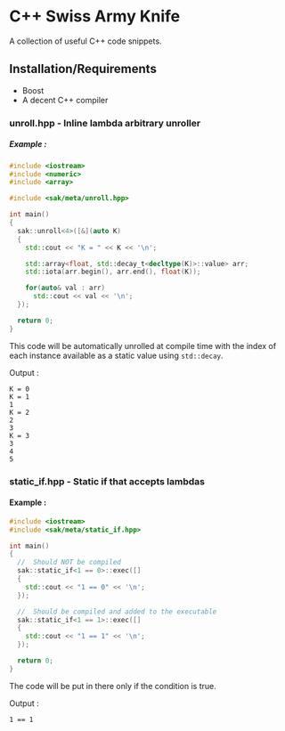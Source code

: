# C++ Swiss Army Knife

A collection of useful C++ code snippets.

## Installation/Requirements

-	Boost
-	A decent C++ compiler

### unroll.hpp - Inline lambda arbitrary unroller

##### Example :

```C++
#include <iostream>
#include <numeric>
#include <array>

#include <sak/meta/unroll.hpp>

int main()
{
  sak::unroll<4>([&](auto K)
  {
    std::cout << "K = " << K << '\n';

    std::array<float, std::decay_t<decltype(K)>::value> arr;
    std::iota(arr.begin(), arr.end(), float(K));

    for(auto& val : arr)
      std::cout << val << '\n';
  });

  return 0;
}
```

This code will be automatically unrolled at compile time with the index of each instance available as a static value using `std::decay`.

Output :

```
K = 0
K = 1
1
K = 2
2
3
K = 3
3
4
5
```

### static_if.hpp - Static if that accepts lambdas

#### Example :

```C++
#include <iostream>
#include <sak/meta/static_if.hpp>

int main()
{
  //  Should NOT be compiled
  sak::static_if<1 == 0>::exec([]
  {
    std::cout << "1 == 0" << '\n';
  });

  //  Should be compiled and added to the executable
  sak::static_if<1 == 1>::exec([]
  {
    std::cout << "1 == 1" << '\n';
  });

  return 0;
}
```

The code will be put in there only if the condition is true.

Output :

```
1 == 1
```